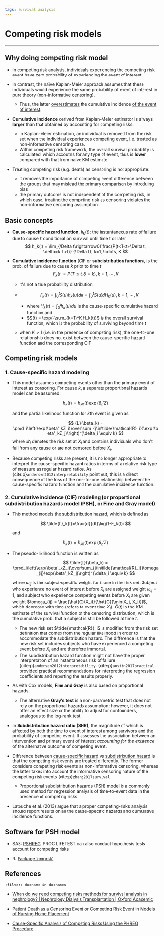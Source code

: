 ```yaml
---
tags: survival analysis
---
```


# Competing risk models

<hr>

## Why doing competing risk model

- In competing risk analysis, individuals experiencing the competing risk event have zero probability of experiencing the event of interest. 
- In contrast, the naïve Kaplan-Meier approach assumes that these individuals would experience the same probability of event of interest in pure theory (non-informative censoring). 
  - Thus, the latter <u>overestimates</u> the cumulative incidence <u>of the event of interest</u>. 

- **Cumulative incidence** derived from Kaplan-Meier estimator is always **larger** than that obtained by accounting for competing risks. 
  - In Kaplan-Meier estimation, an individual is removed from the risk set when the individual experiences competing event, i.e. treated as non-informative censoring case. 
  - Within competing risk framework, the overall survival probability is calculated, which accoutns for any type of event,  thus is **lower** compared with that from naive KM estimate.
- Treating competing risk (e.g. death) as censoring is not appropriate:
  - it removes the importance of competing event difference between the groups that may mislead the primary comparison by introduing bias
  - the primary outcome is not independent of the competing risk, in which case, treating the competing risk as censoring violates the non-informative censoring assumption

## Basic concepts

- **Cause-specific hazard function**, $h_k(t)$: the instantaneous rate of failure due to cause $k$ conditional on survival until time t or later
  $$
  h_k(t) = \lim_{\Delta t\rightarrow0}\frac{P(t<T<t+\Delta t, \delta=k|T>t)} {\Delta t}, k=1, \cdots, K
  $$

- **Cumulative incidence function** (CIF or **subdistribution function**), is the prob. of failure due to cause $k$ prior to time $t$
  $$
  F_k(t)=P(T\le t, \delta = k), k = 1, \cdots, K
  $$

  - it's not a true probability distribution

  - $$
    F_k(t) = \int_0^tS(u)h_k(u)du = \int_0^t S(u)dH_k(u), k = 1, \cdots, K
    $$

    - where $H_k(t) = \int_0^t h_k(u)du$ is the cause-specific cumulative hazard function and 
    - $S(t) = \exp(-\sum_{k=1}^K H_k(t))$ is the overall survival function, which is the probability of surviving beyond time $t$

  - when $K > 1$ (i.e. in the presence of competing risk), the one-to-one relationship does not exist between the cause-specific hazard function and the corresponding CIF

## Competing risk models

### 1. Cause-specific hazard modeling

- This model assumes competing events other than the primary event of interest as consoring. For cause $k$, a separate proportional hazards model can be assumed:
  
  $$
  h_k(t)={h}_{k0}(t)\exp(\beta_k'Z)
  $$

  and the partial likelihood function for $k$th event is given as
  
  $$
  {L}(\beta_k) = \prod_i\left(\exp(\beta'_kZ_i)\over\sum_{j\in\tilde{\mathcal{R}_i}}\exp(\beta'_kZ_j)\right)^{\delta_i \equiv k}
  $$
  where $\mathcal{R}_i$ denotes the risk set at $X_i$ and contains individuals who don't fail from any cause or are not censored before $X_i$.

- Because competing risks are present, it is no longer appropriate to interpret the cause-specific hazard ratios in terms of a relative risk type of measure as regular hazard ratios. As {cite:p}`andersen2012interpretability` point out, this is a direct consequence of the loss of the one-to-one relationship between the cause-specific hazard function and the cumulative incidence function.

### 2. Cumulative incidence (CIF) modeling (or proportional subdistribution hazards model (PSH), or Fine and Gray model)

- This method models the subdistribution hazard, which is defined as 
  
  $$
  \tilde{h}_k(t)=\frac{d}{dt}\log(1-F_k(t))
  $$

  and 

  $$
  \tilde{h}_k(t)=\tilde{h}_{k0}(t)\exp(\beta_k'Z)
  $$

- The pseudo-liklihood function is written as 
  
  $$
  \tilde{L}(\beta_k) = \prod_i\left(\exp(\beta'_kZ_i)\over\sum_{j\in\tilde{\mathcal{R}_i}}\omega_{ij}\exp(\beta'_kZ_j)\right)^{\delta_i \equiv k}
  $$

  where $\omega_{ij}$ is the subject-specific weight for those in the risk set. Subject who experience no event of interest before $X_i$ are assigned weight $\omega_{ij} =1$, and subject who experience competing events before $X_i$ are given weight $\omega_{ij} = \frac{\hat{G}(X_i)}{\hat{G}(\min(X_j, X_i))}$, which decrease with time (refers to event time $X_i$). $\hat{G}(t)$ is the KM estimate of the survival function of the censoring distribution, which is the cumulative prob. that a subject is still be followed at time $t$.

  - The new risk set $\tilde{\mathcal{R}}_i$ is modified from the risk set definition that comes from the regular likelihood in order to accommodate the subdistribution hazard. The difference is that the new risk set includes subjects who have experienced a competing event before $X_i$ and are therefore immortal.
  - The subdistribution hazard function might not have the proper interpretation of an instantaneous risk of failure {cite:p}`andersen2012interpretability`. {cite:p}`austin2017practical` provided practical recommendations for interpreting the regression coefficients and reporting the results properly.

- As with Cox models, **Fine and Gray** is also based on proportional hazards. 

  - The alternative **Gray's test** is a non-parametric test that does not rely on the proportional hazards assumption; however, it does not offer an effect size or the ability to adjust for confounders, analogous to the log-rank test

- In **Subdistribution hazard ratio (SHR)**, the magnitude of which is affected by both the time to event of interest among survivors and the probability of competing event. It assesses the association between an intervention and primary event of interest *accounting for the existence* of the alternative outcome of competing event. 

- Difference between <u>cause-specific hazard</u> vs <u>subdistribution hazard</u> is that the competing risk events are treated differently. The former considers competing risk events as non-informative censoring, whereas the latter takes into account the informative censoring nature of the competing risk events {cite:p}`zhang2017survival`

  - Proportional subdistribution hazards (PSH) model is a commonly used method for regression analysis of time-to-event data in the presence of competing risks.
- Latouche et al. (2013) argue that a proper competing-risks analysis should report results on all the cause-specific hazards and cumulative incidence functions.


## Software for PSH model

- SAS: [PSHREG](https://cemsiis.meduniwien.ac.at/en/kb/science-research/software/statistical-software/pshreg/); PROC LIFETEST can also conduct hypothesis tests account for competing risks

- R: [Package ‘cmprsk’](https://cran.r-project.org/web/packages/cmprsk/cmprsk.pdf)



## References

```{bibliography}
:filter: docname in docnames
```

- [When do we need competing risks methods for survival analysis in nephrology? \| Nephrology Dialysis Transplantation | Oxford Academic](https://academic.oup.com/ndt/article/28/11/2670/1823847)

- [Patient Death as a Censoring Event or Competing Risk Event in Models of Nursing Home Placement](https://www.ncbi.nlm.nih.gov/pmc/articles/PMC2811964/)

- [Cause-Specific Analysis of Competing Risks Using the PHREG Procedure](https://www.sas.com/content/dam/SAS/support/en/sas-global-forum-proceedings/2018/2159-2018.pdf)

